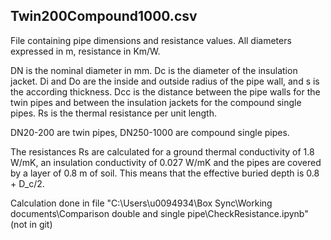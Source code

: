 Twin200Compound1000.csv
-----------------------

File containing pipe dimensions and resistance values.
All diameters expressed in m, resistance in Km/W.

DN is the nominal diameter in mm.
Dc is the diameter of the insulation jacket.
Di and Do are the inside and outside radius of the pipe wall, and s is the according thickness.
Dcc is the distance between the pipe walls for the twin pipes and between the insulation jackets for the compound single pipes.
Rs is the thermal resistance per unit length.

DN20-200 are twin pipes, DN250-1000 are compound single pipes.

The resistances Rs are calculated for a ground thermal conductivity of 1.8 W/mK, an insulation conductivity of 0.027 W/mK and the pipes are covered by a layer of 0.8 m of soil. This means that the effective buried depth is 0.8 + D_c/2.

Calculation done in file "C:\Users\u0094934\Box Sync\Working documents\Comparison double and single pipe\CheckResistance.ipynb" (not in git)